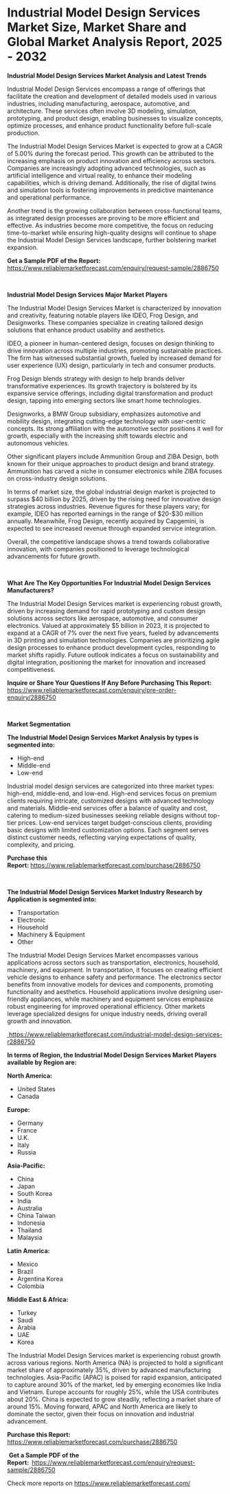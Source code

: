 <p><h1>Industrial Model Design Services Market Size, Market Share and Global Market Analysis Report, 2025 - 2032</h1></p><p><strong>Industrial Model Design Services Market Analysis and Latest Trends</strong></p>
<p><p>Industrial Model Design Services encompass a range of offerings that facilitate the creation and development of detailed models used in various industries, including manufacturing, aerospace, automotive, and architecture. These services often involve 3D modeling, simulation, prototyping, and product design, enabling businesses to visualize concepts, optimize processes, and enhance product functionality before full-scale production.</p><p>The Industrial Model Design Services Market is expected to grow at a CAGR of 5.00% during the forecast period. This growth can be attributed to the increasing emphasis on product innovation and efficiency across sectors. Companies are increasingly adopting advanced technologies, such as artificial intelligence and virtual reality, to enhance their modeling capabilities, which is driving demand. Additionally, the rise of digital twins and simulation tools is fostering improvements in predictive maintenance and operational performance. </p><p>Another trend is the growing collaboration between cross-functional teams, as integrated design processes are proving to be more efficient and effective. As industries become more competitive, the focus on reducing time-to-market while ensuring high-quality designs will continue to shape the Industrial Model Design Services landscape, further bolstering market expansion.</p></p>
<p><strong>Get a Sample PDF of the Report:&nbsp;</strong> <a href="https://www.reliablemarketforecast.com/enquiry/request-sample/2886750?utm_campaign=2736&utm_medium=2&utm_source=Github&utm_content=ia&utm_term=13032025&utm_id=industrial-model-design-services">https://www.reliablemarketforecast.com/enquiry/request-sample/2886750</a></p>
<p>&nbsp;</p>
<p><strong>Industrial Model Design Services Major Market Players</strong></p>
<p><p>The Industrial Model Design Services Market is characterized by innovation and creativity, featuring notable players like IDEO, Frog Design, and Designworks. These companies specialize in creating tailored design solutions that enhance product usability and aesthetics. </p><p>IDEO, a pioneer in human-centered design, focuses on design thinking to drive innovation across multiple industries, promoting sustainable practices. The firm has witnessed substantial growth, fueled by increased demand for user experience (UX) design, particularly in tech and consumer products.</p><p>Frog Design blends strategy with design to help brands deliver transformative experiences. Its growth trajectory is bolstered by its expansive service offerings, including digital transformation and product design, tapping into emerging sectors like smart home technologies.</p><p>Designworks, a BMW Group subsidiary, emphasizes automotive and mobility design, integrating cutting-edge technology with user-centric concepts. Its strong affiliation with the automotive sector positions it well for growth, especially with the increasing shift towards electric and autonomous vehicles.</p><p>Other significant players include Ammunition Group and ZIBA Design, both known for their unique approaches to product design and brand strategy. Ammunition has carved a niche in consumer electronics while ZIBA focuses on cross-industry design solutions. </p><p>In terms of market size, the global industrial design market is projected to surpass $40 billion by 2025, driven by the rising need for innovative design strategies across industries. Revenue figures for these players vary; for example, IDEO has reported earnings in the range of $20-$30 million annually. Meanwhile, Frog Design, recently acquired by Capgemini, is expected to see increased revenue through expanded service integration.</p><p>Overall, the competitive landscape shows a trend towards collaborative innovation, with companies positioned to leverage technological advancements for future growth.</p></p>
<p>&nbsp;</p>
<p><strong>What Are The Key Opportunities For Industrial Model Design Services Manufacturers?</strong></p>
<p><p>The Industrial Model Design Services market is experiencing robust growth, driven by increasing demand for rapid prototyping and custom design solutions across sectors like aerospace, automotive, and consumer electronics. Valued at approximately $5 billion in 2023, it is projected to expand at a CAGR of 7% over the next five years, fueled by advancements in 3D printing and simulation technologies. Companies are prioritizing agile design processes to enhance product development cycles, responding to market shifts rapidly. Future outlook indicates a focus on sustainability and digital integration, positioning the market for innovation and increased competitiveness.</p></p>
<p><strong>Inquire or Share Your Questions If Any Before Purchasing This Report:</strong> <a href="https://www.reliablemarketforecast.com/enquiry/pre-order-enquiry/2886750?utm_campaign=2736&utm_medium=2&utm_source=Github&utm_content=ia&utm_term=13032025&utm_id=industrial-model-design-services">https://www.reliablemarketforecast.com/enquiry/pre-order-enquiry/2886750</a></p>
<p>&nbsp;</p>
<p><strong>Market Segmentation</strong></p>
<p><strong>The Industrial Model Design Services Market Analysis by types is segmented into:</strong></p>
<p><ul><li>High-end</li><li>Middle-end</li><li>Low-end</li></ul></p>
<p><p>Industrial model design services are categorized into three market types: high-end, middle-end, and low-end. High-end services focus on premium clients requiring intricate, customized designs with advanced technology and materials. Middle-end services offer a balance of quality and cost, catering to medium-sized businesses seeking reliable designs without top-tier prices. Low-end services target budget-conscious clients, providing basic designs with limited customization options. Each segment serves distinct customer needs, reflecting varying expectations of quality, complexity, and pricing.</p></p>
<p><strong>Purchase this Report:&nbsp;</strong><a href="https://www.reliablemarketforecast.com/purchase/2886750?utm_campaign=2736&utm_medium=2&utm_source=Github&utm_content=ia&utm_term=13032025&utm_id=industrial-model-design-services">https://www.reliablemarketforecast.com/purchase/2886750</a></p>
<p>&nbsp;</p>
<p><strong>The Industrial Model Design Services Market Industry Research by Application is segmented into:</strong></p>
<p><ul><li>Transportation</li><li>Electronic</li><li>Household</li><li>Machinery & Equipment</li><li>Other</li></ul></p>
<p><p>The Industrial Model Design Services Market encompasses various applications across sectors such as transportation, electronics, household, machinery, and equipment. In transportation, it focuses on creating efficient vehicle designs to enhance safety and performance. The electronics sector benefits from innovative models for devices and components, promoting functionality and aesthetics. Household applications involve designing user-friendly appliances, while machinery and equipment services emphasize robust engineering for improved operational efficiency. Other markets leverage specialized designs for unique industry needs, driving overall growth and innovation.</p></p>
<p><a href="https://www.reliablemarketforecast.com/industrial-model-design-services-r2886750?utm_campaign=2736&utm_medium=2&utm_source=Github&utm_content=ia&utm_term=13032025&utm_id=industrial-model-design-services">&nbsp;https://www.reliablemarketforecast.com/industrial-model-design-services-r2886750</a></p>
<p><strong>In terms of Region, the Industrial Model Design Services Market Players available by Region are:</strong></p>
<p>
    <p> <strong> North America: </strong>
        <ul>
            <li>United States</li>
            <li>Canada</li>
        </ul>
        </p> 
    <p> <strong> Europe: </strong>
        <ul>
            <li>Germany</li>
            <li>France</li>
            <li>U.K.</li>
            <li>Italy</li>
            <li>Russia</li>
        </ul>
        </p> 
    <p> <strong> Asia-Pacific: </strong>
        <ul>
            <li>China</li>
            <li>Japan</li>
            <li>South Korea</li>
            <li>India</li>
            <li>Australia</li>
            <li>China Taiwan</li>
            <li>Indonesia</li>
            <li>Thailand</li>
            <li>Malaysia</li>
        </ul>
        </p> 
    <p> <strong> Latin America: </strong>
        <ul>
            <li>Mexico</li>
            <li>Brazil</li>
            <li>Argentina Korea</li>
            <li>Colombia</li>
        </ul>
        </p> 
    <p> <strong> Middle East & Africa: </strong>
        <ul>
            <li>Turkey</li>
            <li>Saudi</li>
            <li>Arabia</li>
            <li>UAE</li>
            <li>Korea</li>
        </ul>
    </p>
    </p>
<p><p>The Industrial Model Design Services market is experiencing robust growth across various regions. North America (NA) is projected to hold a significant market share of approximately 35%, driven by advanced manufacturing technologies. Asia-Pacific (APAC) is poised for rapid expansion, anticipated to capture around 30% of the market, led by emerging economies like India and Vietnam. Europe accounts for roughly 25%, while the USA contributes about 20%. China is expected to grow steadily, reflecting a market share of around 15%. Moving forward, APAC and North America are likely to dominate the sector, given their focus on innovation and industrial advancement.</p></p>
<p><strong>Purchase this Report: </strong><a href="https://www.reliablemarketforecast.com/purchase/2886750?utm_campaign=2736&utm_medium=2&utm_source=Github&utm_content=ia&utm_term=13032025&utm_id=industrial-model-design-services">https://www.reliablemarketforecast.com/purchase/2886750</a></p>
<p>&nbsp;<strong>Get a Sample PDF of the Report:&nbsp;&nbsp;</strong><a href="https://www.reliablemarketforecast.com/enquiry/request-sample/2886750?utm_campaign=2736&utm_medium=2&utm_source=Github&utm_content=ia&utm_term=13032025&utm_id=industrial-model-design-services">https://www.reliablemarketforecast.com/enquiry/request-sample/2886750</a></p>
<p><strong></strong></p>
<p>Check more reports on <a href="https://www.reliablemarketforecast.com/?utm_campaign=2736&utm_medium=2&utm_source=Github&utm_content=ia&utm_term=13032025&utm_id=industrial-model-design-services">https://www.reliablemarketforecast.com/</a></p>